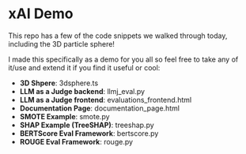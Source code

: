 # xAI Demo

This repo has a few of the code snippets we walked through today, including the 3D particle sphere! 

I made this specifically as a demo for you all so feel free to take any of it/use and extend it if you find it useful or cool:
- **3D Shpere**: 3dsphere.ts
- **LLM as a Judge backend**: llmj_eval.py
- **LLM as a Judge frontend**: evaluations_frontend.html
- **Documentation Page**: documentation_page.html
- **SMOTE Example**: smote.py
- **SHAP Example (TreeSHAP)**: treeshap.py
- **BERTScore Eval Framework**: bertscore.py
- **ROUGE Eval Framework**: rouge.py
